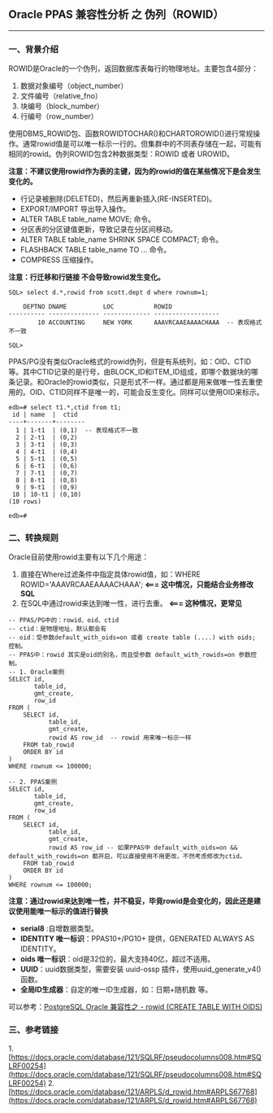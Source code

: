 ## Oracle PPAS 兼容性分析 之 伪列（ROWID）
---

### 一、背景介绍
ROWID是Oracle的一个伪列，返回数据库表每行的物理地址。主要包含4部分：
1. 数据对象编号（object_number）
2. 文件编号（relative_fno）
3. 块编号（block_number）
4. 行编号（row_number）

使用DBMS_ROWID包、函数ROWIDTOCHAR()和CHARTOROWID()进行常规操作。通常rowid值是可以唯一标示一行的。但集群中的不同表存储在一起，可能有相同的rowid。伪列ROWID包含2种数据类型：ROWID 或者 UROWID。

**注意：不建议使用rowid作为表的主键，因为的rowid的值在某些情况下是会发生变化的。**

+ 行记录被删除(DELETED)，然后再重新插入(RE-INSERTED)。
+ EXPORT/IMPORT 导出导入操作。
+ ALTER TABLE table_name MOVE; 命令。
+ 分区表的分区键值更新，导致记录在分区间移动。
+ ALTER TABLE table_name SHRINK SPACE COMPACT; 命令。
+ FLASHBACK TABLE table_name TO ... 命令。
+ COMPRESS 压缩操作。

**注意：行迁移和行链接 不会导致rowid发生变化。**
```
SQL> select d.*,rowid from scott.dept d where rownum=1;

    DEPTNO DNAME          LOC           ROWID
---------- -------------- ------------- ------------------
        10 ACCOUNTING     NEW YORK      AAAVRCAAEAAAACHAAA  -- 表现格式不一致

SQL> 
```

PPAS/PG没有类似Oracle格式的rowid伪列，但是有系统列，如：OID、CTID等。其中CTID记录的是行号，由BLOCK_ID和ITEM_ID组成，即哪个数据块的哪条记录。和Oracle的rowid类似，只是形式不一样。通过都是用来做唯一性去重使用的。OID、CTID同样不是唯一的，可能会反生变化。同样可以使用OID来标示。
```
edb=# select t1.*,ctid from t1;
 id | name  |  ctid  
----+-------+--------
  1 | 1-t1  | (0,1)  -- 表现格式不一致
  2 | 2-t1  | (0,2)
  3 | 3-t1  | (0,3)
  4 | 4-t1  | (0,4)
  5 | 5-t1  | (0,5)
  6 | 6-t1  | (0,6)
  7 | 7-t1  | (0,7)
  8 | 8-t1  | (0,8)
  9 | 9-t1  | (0,9)
 10 | 10-t1 | (0,10)
(10 rows)

edb=# 
```

### 二、转换规则
Oracle目前使用rowid主要有以下几个用途：
1. 直接在Where过滤条件中指定具体rowid值，如：WHERE ROWID='AAAVRCAAEAAAACHAAA';  **<=== 这中情况，只能结合业务修改SQL**
2. 在SQL中通过rowid来达到唯一性，进行去重。 **<=== 这种情况，更常见**
```
-- PPAS/PG中的：rowid、oid、ctid
-- ctid：是物理地址，默认都会有
-- oid：受参数default_with_oids=on 或者 create table (....) with oids; 控制。
-- PPAS中：rowid 其实是oid的别名，而且受参数 default_with_rowids=on 参数控制。
-- 1. Oracle案例
SELECT id, 
       table_id,  
       gmt_create, 
       row_id
FROM (
	SELECT id, 
	       table_id, 
	       gmt_create, 
	       rowid AS row_id  -- rowid 用来唯一标示一样
	FROM tab_rowid
	ORDER BY id
)
WHERE rownum <= 100000;

-- 2. PPAS案例
SELECT id, 
       table_id,  
       gmt_create, 
       row_id
FROM (
	SELECT id, 
	       table_id, 
	       gmt_create, 
	       rowid AS row_id -- 如果PPAS中 default_with_oids=on && default_with_rowids=on 都开启，可以直接使用不用更改，不然考虑修改为ctid。
	FROM tab_rowid 
	ORDER BY id
)
WHERE rownum <= 100000;

```

**注意：通过rowid来达到唯一性，并不稳妥，毕竟rowid是会变化的，因此还是建议使用能唯一标示的值进行替换**
+  **serial8** :自增数据类型。
+  **IDENTITY 唯一标识**：PPAS10+/PG10+ 提供，GENERATED ALWAYS AS IDENTITY。
+  **oids 唯一标识**：oid是32位的，最大支持40亿，超过不适用。
+  **UUID**：uuid数据类型，需要安装 uuid-ossp 插件，使用uuid_generate_v4()函数。
+  **全局ID生成器**：自定的唯一ID生成器，如：日期+随机数 等。

可以参考：[PostgreSQL Oracle 兼容性之 - rowid (CREATE TABLE WITH OIDS)](https://github.com/digoal/blog/blob/master/201711/20171108_01.md)

### 三、参考链接
1.[https://docs.oracle.com/database/121/SQLRF/pseudocolumns008.htm#SQLRF00254](https://docs.oracle.com/database/121/SQLRF/pseudocolumns008.htm#SQLRF00254)
2.[https://docs.oracle.com/database/121/ARPLS/d_rowid.htm#ARPLS67768](https://docs.oracle.com/database/121/ARPLS/d_rowid.htm#ARPLS67768)
